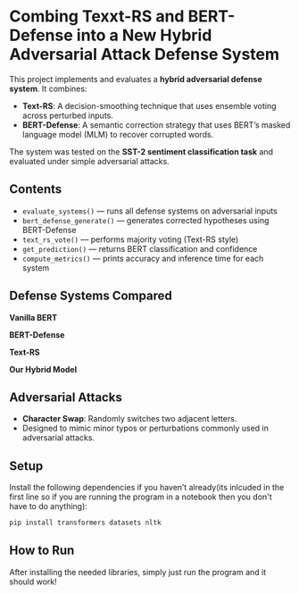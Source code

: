 
# Combing Texxt-RS and BERT-Defense into a New Hybrid Adversarial Attack Defense System

This project implements and evaluates a **hybrid adversarial defense system**. It combines:

- **Text-RS**: A decision-smoothing technique that uses ensemble voting across perturbed inputs.
- **BERT-Defense**: A semantic correction strategy that uses BERT’s masked language model (MLM) to recover corrupted words.

The system was tested on the **SST-2 sentiment classification task** and evaluated under simple adversarial attacks.

## Contents

- `evaluate_systems()` — runs all defense systems on adversarial inputs  
- `bert_defense_generate()` — generates corrected hypotheses using BERT-Defense  
- `text_rs_vote()` — performs majority voting (Text-RS style)  
- `get_prediction()` — returns BERT classification and confidence  
- `compute_metrics()` — prints accuracy and inference time for each system  


## Defense Systems Compared

**Vanilla BERT**

**BERT-Defense**

**Text-RS**

**Our Hybrid Model**



## Adversarial Attacks

- **Character Swap**: Randomly switches two adjacent letters.  
- Designed to mimic minor typos or perturbations commonly used in adversarial attacks.


## Setup

Install the following dependencies if you haven’t already(its inlcuded in the first line so if you are running the program in a notebook then you don't have to do anything):

```bash
pip install transformers datasets nltk

```

## How to Run
After installing the needed libraries, simply just run the program and it should work!



